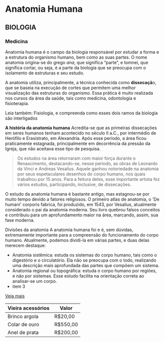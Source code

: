 
# Anatomia Humana

## BIOLOGIA

### Medicina


Anatomia humana é o campo da biologia responsável por estudar a forma e a estrutura do organismo humano, bem como as suas partes. O nome anatomia origina-se do grego *ana*, que significa “parte”, e tomnei, que significa cortar, ou seja, é a parte da biologia que se preocupa com o isolamento de estruturas e seu estudo.

A anatomia utiliza, principalmente, a técnica conhecida como **dissecaçã**o, que se baseia na execução de cortes que permitem uma melhor visualização das estruturas do organismo. Essa prática é muito realizada nos cursos da área da saúde, tais como medicina, odontologia e fisioterapia.

Leia também: Fisiologia, e compreenda como esses dois ramos da biologia são interligados

**A história da anatomia humana**
Acredita-se que as primeiras dissecações em seres humanos tenham acontecido no século II a.C., por intermédio de Herófilo e Erasístrato, em Alexandria. Após esse período, a área ficou praticamente estagnada, principalmente em decorrência da pressão da Igreja, que não aceitava esse tipo de pesquisa.

>Os estudos na área retornaram com maior força durante o Renascimento, destacando-se, nesse período, as obras de Leonardo da Vinci e Andreas Vesalius. Aquele ganhou notoriedade na anatomia por seus espetaculares desenhos do corpo humano, nos quais trabalhou por 15 anos. Para a feitura deles, esse importante artista fez vários estudos, participando, inclusive, de dissecações.

O estudo da anatomia humana é bastante antigo, mas estagnou-se por muito tempo devido a fatores religiosos.
O primeiro atlas de anatomia, o 'De humani' corporis fabrica, foi produzido, em 1543, por Vesalius, atualmente considerado o pai da anatomia moderna. Seu livro quebrou falsos conceitos e contribuiu para um aprofundamento maior na área, marcando, assim, sua fase moderna.


Divisões da anatomia
A anatomia humana foi e é, sem dúvidas, extremamente importante para a compreensão do funcionamento do corpo humano. Atualmente, podemos dividi-la em várias partes, e duas delas merecem destaque:

* Anatomia sistêmica: estuda os sistemas do corpo humano, tais como o digestório e o circulatório. Ela não se preocupa com o todo, realizando uma descrição mais aprofundada das partes que compõem um sistema.
* Anatomia regional ou topográfica: estuda o corpo humano por regiões, e não por sistemas. Esse estudo facilita na orientação correta ao analisar-se um corpo.
* item 3

[Veja mais](https://brasilescola.uol.com.br/biologia/anatomia-humana.htm#:~:text=Anatomia%20humana%20%C3%A9%20o%20campo,de%20estruturas%20e%20seu%20estudo)


Vieira acessórios | Valor
------------------|---------
Brinco argola     | R$20,00
Colar de ouro     | R$550,00
Anel de prata     | R$200,00
